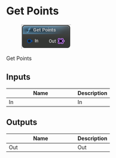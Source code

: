 # Get Points

<div align="left" data-full-width="false"><figure><img src="../../../.gitbook/assets/get_points.png" alt=""><figcaption></figcaption></figure></div>

Get Points

## Inputs

<table><thead><tr><th width="170">Name</th><th>Description</th></tr></thead><tbody><tr><td>In</td><td>In</td></tr></tbody></table>

## Outputs

<table><thead><tr><th width="170">Name</th><th>Description</th></tr></thead><tbody><tr><td>Out</td><td>Out</td></tr></tbody></table>
